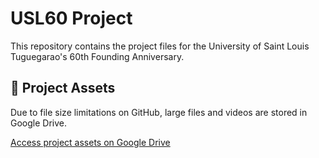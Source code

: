 # USL60 Project

This repository contains the project files for the University of Saint Louis Tuguegarao's 60th Founding Anniversary.

## 📁 Project Assets
Due to file size limitations on GitHub, large files and videos are stored in Google Drive.

[Access project assets on Google Drive](https://drive.google.com/drive/u/2/folders/1MIpERcrZ9siRVcT-Oa-ywoDTxaqUkgrw)
